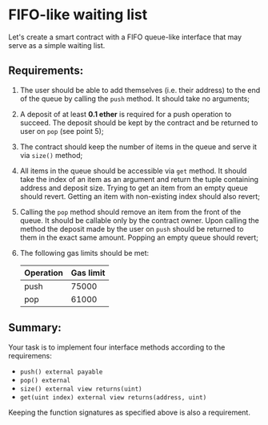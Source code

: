 # FIFO-like waiting list

Let's create a smart contract with a FIFO queue-like interface that may serve as a simple waiting list.

## Requirements:

1. The user should be able to add themselves (i.e. their address) to the end of the queue by calling the `push` method. It should take no arguments;
2. A deposit of at least **0.1 ether** is required for a push operation to succeed. The deposit should be kept by the contract and be returned to user on `pop` (see point 5);
3. The contract should keep the number of items in the queue and serve it via `size()` method;
4. All items in the queue should be accessible via `get` method. It should take the index of an item as an argument and return the tuple containing address and deposit size. Trying to get an item from an empty queue should revert. Getting an item with non-existing index should also revert;
5. Calling the `pop` method should remove an item from the front of the queue. It should be callable only by the contract owner. Upon calling the method the deposit made by the user on `push` should be returned to them in the exact same amount. Popping an empty queue should revert;
6. The following gas limits should be met:

    | Operation | Gas limit |
    | --------- | --------- |
    | push      | 75000     |
    | pop       | 61000     |

## Summary:

Your task is to implement four interface methods according to the requiremens:

-   `push() external payable`
-   `pop() external`
-   `size() external view returns(uint)`
-   `get(uint index) external view returns(address, uint)`

Keeping the function signatures as specified above is also a requirement.
